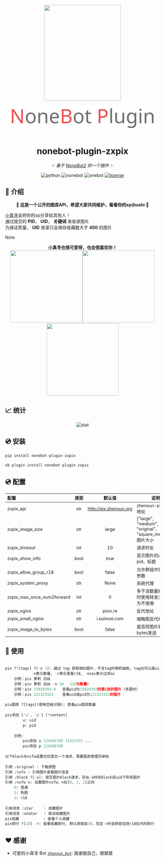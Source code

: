 <div align=center>

<img width="250" height="312" src="https://github.com/HibiKier/nonebot-plugin-zxreport/blob/main/docs_image/tt.jpg"/>

</div>

<div align="center">

<p>
  <img src="https://raw.githubusercontent.com/lgc-NB2Dev/readme/main/template/plugin.svg" alt="NoneBotPluginText">
</p>


# nonebot-plugin-zxpix

_✨ 基于 [NoneBot2](https://github.com/nonebot/nonebot2) 的一个插件 ✨_

![python](https://img.shields.io/badge/python-v3.9%2B-blue)
![nonebot](https://img.shields.io/badge/nonebot-v2.1.3-yellow)
![onebot](https://img.shields.io/badge/onebot-v11-black)
[![license](https://img.shields.io/badge/license-AGPL3.0-FE7D37)](https://github.com/HibiKier/zhenxun_bot/blob/main/LICENSE)

</div>

## 📖 介绍

<div align="center">

🎉 __这是一个公开的图库API，希望大家共同维护，看看你的xp(bushi__ 🎉

</div>

[小真寻](https://github.com/HibiKier/zhenxun_bot)会将你的xp分享给其他人！  
通过提交的 __PID__， __UID__， ~~__关键词__~~ 来收录图片  
为保证质量， __UID__ 收录只会保存收藏数大于 __450__ 的图片


> [!NOTE]
>
> <div align="center"><b>小真寻也很可爱呀，也会很喜欢你！</b></div>
>
> <div align="center"><img width="235" height="235" src="https://github.com/HibiKier/nonebot-plugin-zxpm/blob/main/docs_image/tt3.png"/><img width="235" height="235" src="https://github.com/HibiKier/nonebot-plugin-zxpm/blob/main/docs_image/tt1.png"/><img width="235" height="235" src="https://github.com/HibiKier/nonebot-plugin-zxpm/blob/main/docs_image/tt2.png"/></div>

## 📈 统计

<div align="center">

![stat](http://pix.zhenxun.org/pix/stat?t=15)

</div>

## 💿 安装

```python
pip install nonebot-plugin-zxpix
```

```python
nb plugin install nonebot-plugin-zxpix
```

## 💿 配置
| 配置                       | 类型  |          默认值          | 说明                                                                              |
| :------------------------- | :---: | :----------------------: | --------------------------------------------------------------------------------- |
| zxpix_api                  |  str  | http://pix.zhenxun.org | zhenxun-pix-api地址                                                               |
| zxpix_image_size           |  str  |         large          | ["large", "medium", "original", "square_medium"]图片大小 |
| zxpix_timeout              |  int  |            10            | 请求时长                                                                          |
| zxpix_show_info            | bool  |           true           | 显示图片的uid，pid，标题                                                          |
| zxpix_allow_group_r18      | bool  |          false           | 允许群组中使用-r参数                                                              |
| zxpix_system_proxy         |  str  |           None           | 系统代理                                                                          |
| zxpix_max_once_num2forward |  int  |            0             | 多于该数量的图片时使用转发消息，0为不使用                                         |
| zxpix_nginx                |  str  |         pixiv.re         | 反代地址                                                                     |
| zxpix_small_nginx                |  str  |         i.suimoe.com         | 缩略图反代地址                                                                        |
| zxpix_image_to_bytes       | bool  |          false           | 是否将图片转换为bytes发送                                                         |

## 🎁 使用


```python

pix ?*[tags] ?[-n 1]: 通过 tag 获取相似图片，不含tag时随机抽取, tag也可以是uid和pid和作者名称
            -n表示数量, -r表示查看r18, -noai表示过滤ai
    示例：pix 萝莉 白丝
    示例：pix 萝莉 白丝 -n 10  （10为数量）
    示例：pix 13929393-0   查看pid为13929393的第1张的图片（多图时）
    示例：pix 121323322    查看uid或pid为121323322的图片

pix图库 ?[tags](使用空格分隔): 查看pix图库数量

pix添加 ['u', 'p'] [*content]
        u: uid
        p: pid

    示例:
        pix添加 u 123456789 12312333 ...
        pix添加 p 123456789

以下block与nsfw设置仅仅提交一个请求，需要图库管理员审核

引用 /original : 下载原图
引用 /info : 引用图片查看图片信息
引用 /block ?[-u]: 提交图片block请求，存在-u时将block该uid下所有图片
引用 /nsfw n: 设置图片nsfw，n在[0, 1, 2]之间
    0: 普通
    1: 色图
    2: r18

引用消息 /star     : 收藏图片
引用消息 /unatar   : 取消收藏图片
pix收藏           : 查看个人收藏
pix排行 ?[10] -r: 查看收藏排行, 默认获取前10，包含-r时会获取包括r18在内的排行
```

## ❤ 感谢

- 可爱的小真寻 Bot [`zhenxun_bot`](https://github.com/HibiKier/zhenxun_bot): 我谢我自己，桀桀桀
